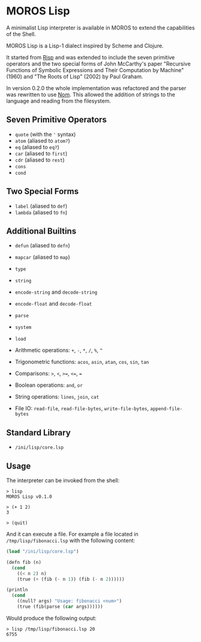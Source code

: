 # MOROS Lisp

A minimalist Lisp interpreter is available in MOROS to extend the capabilities
of the Shell.

MOROS Lisp is a Lisp-1 dialect inspired by Scheme and Clojure.

It started from [Risp](https://github.com/stopachka/risp) and was extended to
include the seven primitive operators and the two special forms of John
McCarthy's paper "Recursive Functions of Symbolic Expressions and Their
Computation by Machine" (1960) and "The Roots of Lisp" (2002) by Paul Graham.

In version 0.2.0 the whole implementation was refactored and the parser was
rewritten to use [Nom](https://github.com/Geal/nom). This allowed the addition
of strings to the language and reading from the filesystem.

## Seven Primitive Operators
- `quote` (with the `'` syntax)
- `atom` (aliased to `atom?`)
- `eq` (aliased to `eq?`)
- `car` (aliased to `first`)
- `cdr` (aliased to `rest`)
- `cons`
- `cond`

## Two Special Forms
- `label` (aliased to `def`)
- `lambda` (aliased to `fn`)

## Additional Builtins
- `defun` (aliased to `defn`)
- `mapcar` (aliased to `map`)
- `type`
- `string`
- `encode-string` and `decode-string`
- `encode-float` and `decode-float`
- `parse`
- `system`
- `load`

- Arithmetic operations: `+`, `-`, `*`, `/`, `%`, `^`
- Trigonometric functions: `acos`, `asin`, `atan`, `cos`, `sin`, `tan`
- Comparisons: `>`, `<`, `>=`, `<=`, `=`
- Boolean operations: `and`, `or`
- String operations: `lines`, `join`, `cat`
- File IO: `read-file`, `read-file-bytes`, `write-file-bytes`, `append-file-bytes`

## Standard Library
- `/ini/lisp/core.lsp`

## Usage

The interpreter can be invoked from the shell:

```
> lisp
MOROS Lisp v0.1.0

> (+ 1 2)
3

> (quit)
```

And it can execute a file. For example a file located in `/tmp/lisp/fibonacci.lsp`
with the following content:

```lisp
(load "/ini/lisp/core.lsp")

(defn fib (n)
  (cond
    ((< n 2) n)
    (true (+ (fib (- n 1)) (fib (- n 2))))))

(println
  (cond
    ((null? args) "Usage: fibonacci <num>")
    (true (fib(parse (car args))))))
```

Would produce the following output:

```
> lisp /tmp/lisp/fibonacci.lsp 20
6755
```
